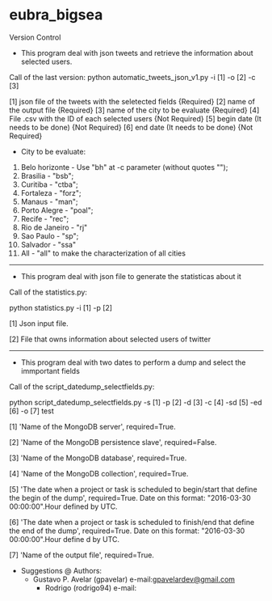 # eubra_bigsea

Version Control

- This program deal with json tweets and retrieve the information about selected users.

Call of the last version:
python automatic_tweets_json_v1.py -i [1] -o [2] -c [3]

[1] json file of the tweets with the seletected fields {Required}
[2] name of the output file {Required}
[3] name of the city to be evaluate {Required}
[4] File .csv with the ID of each selected users {Not Required}
[5] begin date (It needs to be done) {Not Required}
[6] end date (It needs to be done) {Not Required}

- City to be evaluate:
 1. Belo horizonte - Use "bh" at -c parameter (without quotes "");
 2. Brasilia - "bsb";
 3. Curitiba - "ctba";
 4.  Fortaleza - "forz";
 5.  Manaus - "man";
 6.  Porto Alegre - "poal";
 7.  Recife - "rec";
 8. Rio de Janeiro - "rj"
 9. Sao Paulo - "sp";
 10. Salvador - "ssa"
 11. All - "all" to make the characterization of all cities

-----------------------------------------------------------------------------------------

- This program deal with json file to generate the statisticas about it

Call of the statistics.py:

python statistics.py -i [1] -p [2] 

[1] Json input file.

[2] File that owns information about selected users of twitter




------------------------------------------------------------------------------------------


- This program deal with two dates to perform a dump and select the immportant fields

Call of the script_datedump_selectfields.py:

python script_datedump_selectfields.py -s [1] -p [2] -d [3] -c [4] -sd [5] -ed [6] -o [7] test

[1] 'Name of the MongoDB server', required=True.

[2] 'Name of the MongoDB persistence slave', required=False.

[3] 'Name of the MongoDB database', required=True.

[4] 'Name of the MongoDB collection', required=True.

[5] 'The date when a project or task is scheduled to begin/start that define  the begin of the dump', required=True. Date on this format: "2016-03-30 00:00:00".Hour defined by UTC.

[6] 'The date when a project or task is scheduled to finish/end that define the end of the dump', required=True. Date on this format: "2016-03-30 00:00:00".Hour define
d by UTC.

[7] 'Name of the output file', required=True.


- Suggestions
@ Authors: 
	- Gustavo P. Avelar  (gpavelar)
	e-mail:gpavelardev@gmail.com
        - Rodrigo (rodrigo94)
	e-mail:
 

